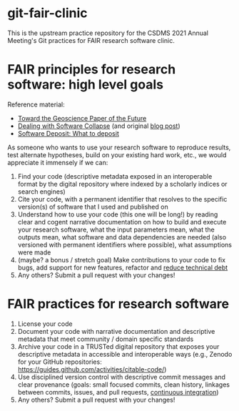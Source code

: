 # git-fair-clinic
This is the upstream practice repository for the CSDMS 2021 Annual Meeting's Git practices for FAIR research software clinic.

# FAIR principles for research software: high level goals

Reference material:

- [Toward the Geoscience Paper of the Future](https://doi.org/10.1002/2015EA000136)
- [Dealing with Software Collapse](https://doi.org/10.1109/MCSE.2019.2900945) (and original [blog post](http://blog.khinsen.net/posts/2017/01/13/sustainable-software-and-reproducible-research-dealing-with-software-collapse/))
- [Software Deposit: What to deposit](https://doi.org/10.5281/zenodo.1327325)

As someone who wants to use your research software to reproduce results, test alternate hypotheses, build on your existing hard work, etc., we would appreciate it immensely if we can:

1. Find your code (descriptive metadata exposed in an interoperable format by the digital repository where indexed by a scholarly indices or search engines)
2. Cite your code, with a permanent identifier that resolves to the specific version(s) of software that I used and published on
3. Understand how to use your code (this one will be long!) by reading clear and cogent narrative documentation on how to build and execute your research software, what the input parameters mean, what the outputs mean, what software and data dependencies are needed (also versioned with permanent identifiers where possible), what assumptions were made 
4. (maybe? a bonus / stretch goal) Make contributions to your code to fix bugs, add support for new features, refactor and [reduce technical debt](https://technology.riotgames.com/news/taxonomy-tech-debt) 
5. Any others? Submit a pull request with your changes!

# FAIR practices for research software

1. License your code
2. Document your code with narrative documentation and descriptive metadata that meet community / domain specific standards
3. Archive your code in a TRUSTed digital repository that exposes your descriptive metadata in accessible and interoperable ways (e.g., Zenodo for your GitHub repositories: https://guides.github.com/activities/citable-code/)
4. Use disciplined version control with descriptive commit messages and clear provenance (goals: small focused commits, clean history, linkages between commits, issues, and pull requests, [continuous integration](https://lab.github.com/githubtraining/github-actions:-continuous-integration))
5. Any others? Submit a pull request with your changes!






